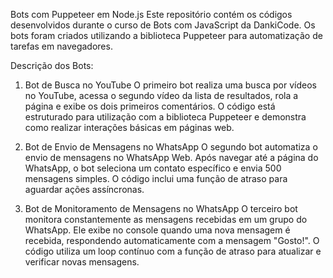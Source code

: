 Bots com Puppeteer em Node.js
Este repositório contém os códigos desenvolvidos durante o curso de Bots com JavaScript da DankiCode. Os bots foram criados utilizando a biblioteca Puppeteer para automatização de tarefas em navegadores.

Descrição dos Bots:
1. Bot de Busca no YouTube
O primeiro bot realiza uma busca por vídeos no YouTube, acessa o segundo vídeo da lista de resultados, rola a página e exibe os dois primeiros comentários. O código está estruturado para utilização com a biblioteca Puppeteer e demonstra como realizar interações básicas em páginas web.

2. Bot de Envio de Mensagens no WhatsApp
O segundo bot automatiza o envio de mensagens no WhatsApp Web. Após navegar até a página do WhatsApp, o bot seleciona um contato específico e envia 500 mensagens simples. O código inclui uma função de atraso para aguardar ações assíncronas.

3. Bot de Monitoramento de Mensagens no WhatsApp
O terceiro bot monitora constantemente as mensagens recebidas em um grupo do WhatsApp. Ele exibe no console quando uma nova mensagem é recebida, respondendo automaticamente com a mensagem "Gosto!". O código utiliza um loop contínuo com a função de atraso para atualizar e verificar novas mensagens.
